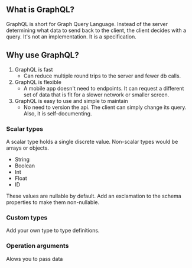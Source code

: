 ## What is GraphQL?

GraphQL is short for Graph Query Language. Instead of the server determining what data to send back to the client, the client decides with a query. It's not an implementation. It is a specification.

## Why use GraphQL?

1. GraphQL is fast
    - Can reduce multiple round trips to the server and fewer db calls.
2. GraphQL is flexible
    - A mobile app doesn't need to endpoints. It can request a different set of data that is fit for a slower network or smaller screen.
3. GraphQL is easy to use and simple to maintain
    - No need to version the api. The client can simply change its query. Also, it is self-documenting.

### Scalar types
A scalar type holds a single discrete value. Non-scalar types would be arrays or objects.
- String
- Boolean
- Int
- Float
- ID

These values are nullable by default. Add an exclamation to the schema properties to make them non-nullable.

### Custom types
Add your own type to type definitions.

### Operation arguments
Alows you to pass data
